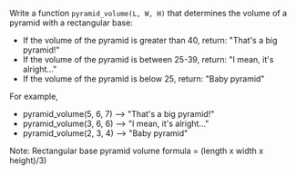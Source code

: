 
Write a function `pyramid_volume(L, W, H)` that determines the volume of a pyramid with a rectangular base:

- If the volume of the pyramid is greater than 40, return: "That's a big pyramid!"
- If the volume of the pyramid is between 25-39, return: "I mean, it's alright..."
- If the volume of the pyramid is below 25, return: "Baby pyramid"

For example, 
- pyramid_volume(5, 6, 7) --> "That's a big pyramid!"
- pyramid_volume(3, 6, 6) --> "I mean, it's alright..."
- pyramid_volume(2, 3, 4) --> "Baby pyramid"


Note: Rectangular base pyramid volume formula = (length x width x height)/3)

